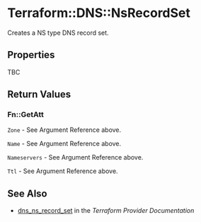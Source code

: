# Terraform::DNS::NsRecordSet

Creates a NS type DNS record set.

## Properties

TBC

## Return Values

### Fn::GetAtt

`Zone` - See Argument Reference above.

`Name` - See Argument Reference above.

`Nameservers` - See Argument Reference above.

`Ttl` - See Argument Reference above.

## See Also

* [dns_ns_record_set](https://www.terraform.io/docs/providers/dns/r/ns_record_set.html) in the _Terraform Provider Documentation_